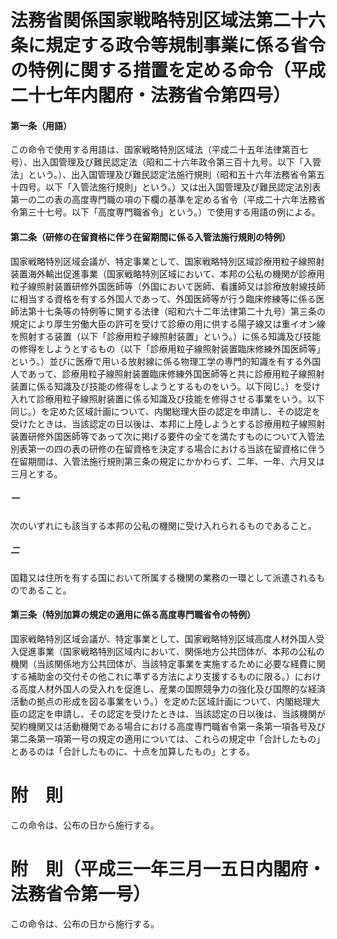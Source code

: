 # 法務省関係国家戦略特別区域法第二十六条に規定する政令等規制事業に係る省令の特例に関する措置を定める命令（平成二十七年内閣府・法務省令第四号）
#### 第一条（用語）
この命令で使用する用語は、国家戦略特別区域法（平成二十五年法律第百七号）、出入国管理及び難民認定法（昭和二十六年政令第三百十九号。以下「入管法」という。）、出入国管理及び難民認定法施行規則（昭和五十六年法務省令第五十四号。以下「入管法施行規則」という。）又は出入国管理及び難民認定法別表第一の二の表の高度専門職の項の下欄の基準を定める省令（平成二十六年法務省令第三十七号。以下「高度専門職省令」という。）で使用する用語の例による。
#### 第二条（研修の在留資格に伴う在留期間に係る入管法施行規則の特例）
国家戦略特別区域会議が、特定事業として、国家戦略特別区域診療用粒子線照射装置海外輸出促進事業（国家戦略特別区域において、本邦の公私の機関が診療用粒子線照射装置研修外国医師等（外国において医師、看護師又は診療放射線技師に相当する資格を有する外国人であって、外国医師等が行う臨床修練等に係る医師法第十七条等の特例等に関する法律（昭和六十二年法律第二十九号）第三条の規定により厚生労働大臣の許可を受けて診療の用に供する陽子線又は重イオン線を照射する装置（以下「診療用粒子線照射装置」という。）に係る知識及び技能の修得をしようとするもの（以下「診療用粒子線照射装置臨床修練外国医師等」という。）並びに医療で用いる放射線に係る物理工学の専門的知識を有する外国人であって、診療用粒子線照射装置臨床修練外国医師等と共に診療用粒子線照射装置に係る知識及び技能の修得をしようとするものをいう。以下同じ。）を受け入れて診療用粒子線照射装置に係る知識及び技能を修得させる事業をいう。以下同じ。）を定めた区域計画について、内閣総理大臣の認定を申請し、その認定を受けたときは、当該認定の日以後は、本邦に上陸しようとする診療用粒子線照射装置研修外国医師等であって次に掲げる要件の全てを満たすものについて入管法別表第一の四の表の研修の在留資格を決定する場合における当該在留資格に伴う在留期間は、入管法施行規則第三条の規定にかかわらず、二年、一年、六月又は三月とする。
##### 一
次のいずれにも該当する本邦の公私の機関に受け入れられるものであること。
##### 二
国籍又は住所を有する国において所属する機関の業務の一環として派遣されるものであること。
#### 第三条（特別加算の規定の適用に係る高度専門職省令の特例）
国家戦略特別区域会議が、特定事業として、国家戦略特別区域高度人材外国人受入促進事業（国家戦略特別区域内において、関係地方公共団体が、本邦の公私の機関（当該関係地方公共団体が、当該特定事業を実施するために必要な経費に関する補助金の交付その他これに準ずる方法により支援するものに限る。）における高度人材外国人の受入れを促進し、産業の国際競争力の強化及び国際的な経済活動の拠点の形成を図る事業をいう。）を定めた区域計画について、内閣総理大臣の認定を申請し、その認定を受けたときは、当該認定の日以後は、当該機関が契約機関又は活動機関である場合における高度専門職省令第一条第一項各号及び第二条第一項第一号の規定の適用については、これらの規定中「合計したもの」とあるのは「合計したものに、十点を加算したもの」とする。
# 附　則
この命令は、公布の日から施行する。
# 附　則（平成三一年三月一五日内閣府・法務省令第一号）
この命令は、公布の日から施行する。
